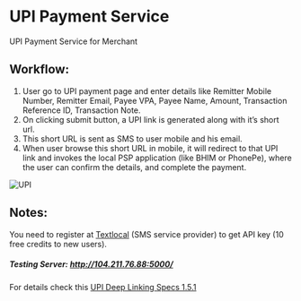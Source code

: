 # UPI Payment Service
UPI Payment Service for Merchant
## Workflow:
1. User go to UPI payment page and enter details like Remitter Mobile Number, Remitter Email, Payee VPA, Payee Name, Amount, Transaction Reference ID, Transaction Note.
2. On clicking submit button, a UPI link is generated along with it’s short url.
3. This short URL is sent as SMS to user mobile and his email.
4. When user browse this short URL in mobile, it will redirect to that UPI link and invokes the local PSP application (like BHIM or PhonePe), where the user can confirm the details, and complete the payment.

![UPI](https://github.com/atultherajput/UPI/blob/master/assets/upi-screenshot.png)

## Notes:
You need to register at [Textlocal](https://www.textlocal.in) (SMS service provider) to get API key (10 free credits to new users).

##### Testing Server: http://104.211.76.88:5000/

For details check this [UPI Deep Linking Specs 1.5.1](https://www.npci.org.in/sites/all/themes/npcl/images/PDF/UPI_Linking_Specs_ver_1.5.1.pdf)

